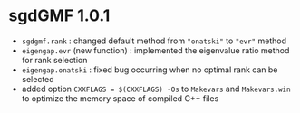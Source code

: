 # sgdGMF 1.0.1

* `sgdgmf.rank` : changed default method from `"onatski"` to `"evr"` method
* `eigengap.evr` (new function) : implemented the eigenvalue ratio method for rank selection
* `eigengap.onatski` : fixed bug occurring when no optimal rank can be selected
* added option `CXXFLAGS = $(CXXFLAGS) -Os` to `Makevars` and `Makevars.win` to optimize the memory space of compiled C++ files
